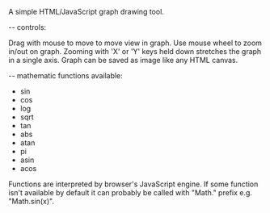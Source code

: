A simple HTML/JavaScript graph drawing tool. 

-- controls:

Drag with mouse to move to move view in graph.
Use mouse wheel to zoom in/out on graph.
Zooming with 'X' or 'Y' keys held down stretches the graph in a single axis.
Graph can be saved as image like any HTML canvas.

-- mathematic functions available:

- sin
- cos
- log
- sqrt
- tan
- abs
- atan
- pi
- asin
- acos

Functions are interpreted by browser's JavaScript engine. If some function isn't available by default it can probably
be called with "Math." prefix e.g. "Math.sin(x)".
